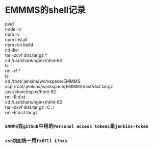 # EMMMS的shell记录

pwd  
node -v  
npm -v  
npm install  
npm run build  
cd dist  
tar -zcvf dist.tar.gz *  
cd /usr/share/nginx/html-82  
ls  
rm -rf *  
ls  
cd /root/.jenkins/workspace/EMMMS  
scp /root/.jenkins/workspace/EMMMS/dist/dist.tar.gz /usr/share/nginx/html-82  
rm -R dist  
cd /usr/share/nginx/html-82  
tar -zxvf dist.tar.gz -C ./  
rm -R dist.tar.gz  


### `EMMMS`在`github`中用的`Personal access tokens`是`jenkins-token`  
### `ssh钥匙`统一用`fx67ll ifnxs`  
